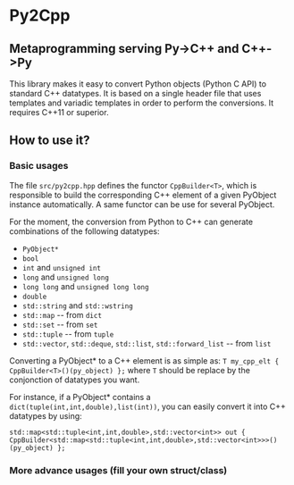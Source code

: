 # Py2Cpp

## Metaprogramming serving Py->C++ and C++->Py

This library makes it easy to convert Python objects (Python C API) to standard C++ datatypes. It is based on a single header file that uses templates and variadic templates in order to perform the conversions. It requires C++11 or superior.

## How to use it?

### Basic usages

The file ```src/py2cpp.hpp``` defines the functor ```CppBuilder<T>```, which is responsible to build the corresponding C++ element of a given PyObject instance automatically. A same functor can be use for several PyObject.

For the moment, the conversion from Python to C++ can generate combinations of the following datatypes:
- ```PyObject*```
- ```bool```
- ```int``` and ```unsigned int```
- ```long``` and ```unsigned long```
- ```long long``` and ```unsigned long long```
- ```double```
- ```std::string``` and ```std::wstring```
- ```std::map``` -- from ```dict```
- ```std::set``` -- from ```set```
- ```std::tuple``` -- from ```tuple```
- ```std::vector```, ```std::deque```, ```std::list```, ```std::forward_list``` -- from ```list```

Converting a PyObject* to a C++ element is as simple as: ```T my_cpp_elt { CppBuilder<T>()(py_object) };``` where ```T``` should be replace by the conjonction of datatypes you want.

For instance, if a PyObject* contains a ```dict(tuple(int,int,double),list(int))```, you can easily convert it into C++ datatypes by using:

```
std::map<std::tuple<int,int,double>,std::vector<int>> out { CppBuilder<std::map<std::tuple<int,int,double>,std::vector<int>>>()(py_object) };
```

### More advance usages (fill your own struct/class)

